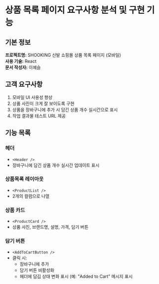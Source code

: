 # 상품 목록 페이지 요구사항 분석 및 구현 기능

## 기본 정보
**프로젝트명:** SHOOKING 신발 쇼핑몰 상품 목록 페이지 (모바일)  
**사용 기술:** React  
**문서 작성자:** 이예슬  

## 고객 요구사항
1. 모바일 UI 사용성 향상
2. 상품 사진이 크게 잘 보이도록 구현
3. 상품을 장바구니에 추가 시 담긴 상품 개수 실시간으로 표시
4. 작업 결과물 테스트 URL 제공

## 기능 목록
### 헤더
- `<Header />`
- 장바구니에 담긴 상품 개수 실시간 업데이트 표시

### 상품목록 레이아웃
- `<ProductList />`
- 2개의 컬럼으로 나열

### 상품 카드
- `<ProductCard />`
- 상품 사진, 브랜드명, 설명, 가격, 담기 버튼

### 담기 버튼
- `<AddToCartButton />`
- 클릭 시:
  - 장바구니에 추가
  - 담기 버튼 비활성화
  - 헤더에 담김 상태 변화 표시 (예: "Added to Cart" 메시지 표시
